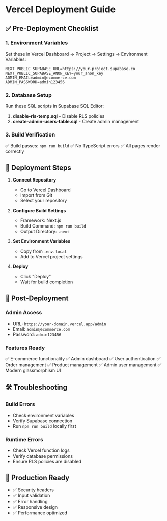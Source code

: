 # Vercel Deployment Guide

## ✅ Pre-Deployment Checklist

### 1. Environment Variables
Set these in Vercel Dashboard → Project → Settings → Environment Variables:

```
NEXT_PUBLIC_SUPABASE_URL=https://your-project.supabase.co
NEXT_PUBLIC_SUPABASE_ANON_KEY=your_anon_key
ADMIN_EMAIL=admin@ecommerce.com
ADMIN_PASSWORD=admin123456
```

### 2. Database Setup
Run these SQL scripts in Supabase SQL Editor:

1. **disable-rls-temp.sql** - Disable RLS policies
2. **create-admin-users-table.sql** - Create admin management

### 3. Build Verification
✅ Build passes: `npm run build`
✅ No TypeScript errors
✅ All pages render correctly

## 🚀 Deployment Steps

1. **Connect Repository**
   - Go to Vercel Dashboard
   - Import from Git
   - Select your repository

2. **Configure Build Settings**
   - Framework: Next.js
   - Build Command: `npm run build`
   - Output Directory: `.next`

3. **Set Environment Variables**
   - Copy from `.env.local`
   - Add to Vercel project settings

4. **Deploy**
   - Click "Deploy"
   - Wait for build completion

## 🔧 Post-Deployment

### Admin Access
- URL: `https://your-domain.vercel.app/admin`
- Email: `admin@ecommerce.com`
- Password: `admin123456`

### Features Ready
✅ E-commerce functionality
✅ Admin dashboard
✅ User authentication
✅ Order management
✅ Product management
✅ Admin user management
✅ Modern glassmorphism UI

## 🛠 Troubleshooting

### Build Errors
- Check environment variables
- Verify Supabase connection
- Run `npm run build` locally first

### Runtime Errors
- Check Vercel function logs
- Verify database permissions
- Ensure RLS policies are disabled

## 📱 Production Ready
- ✅ Security headers
- ✅ Input validation
- ✅ Error handling
- ✅ Responsive design
- ✅ Performance optimized